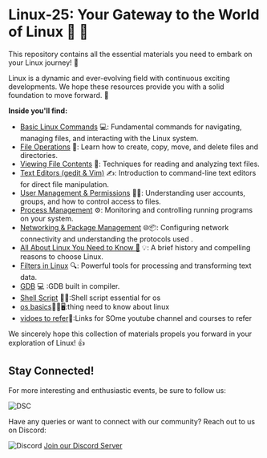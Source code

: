 # Linux-25: Your Gateway to the World of Linux  🐧 🚀

This repository contains all the essential materials you need to embark on your Linux journey! 🐧

Linux is a dynamic and ever-evolving field with continuous exciting developments. We hope these resources provide you with a solid foundation to move forward. 🌱

**Inside you'll find:**

* [Basic Linux Commands](https://github.com/dsc-jssstu/Linux-25/tree/main/LInux-basics) 💻: Fundamental commands for navigating, managing files, and interacting with the Linux system.
* [File Operations](https://github.com/dsc-jssstu/Linux-25/tree/main/LInux-basics) 📂: Learn how to create, copy, move, and delete files and directories.
* [Viewing File Contents](https://github.com/dsc-jssstu/Linux-25/tree/main/LInux-basics) 👀: Techniques for reading and analyzing text files.
* [Text Editors (gedit & Vim)](https://github.com/dsc-jssstu/Linux-25/tree/main/editors) ✍️: Introduction to command-line text editors for direct file manipulation.
* [User Management & Permissions](https://github.com/dsc-jssstu/Linux-25/tree/main/LInux-basics) 👤🔑: Understanding user accounts, groups, and how to control access to files.
* [Process Management](https://github.com/dsc-jssstu/Linux-25/tree/main/LInux-basics) ⚙️: Monitoring and controlling running programs on your system.
* [Networking & Package Management](https://github.com/dsc-jssstu/Linux-25/tree/main/LInux-basics) 🌐📦: Configuring network connectivity and understanding the protocols used .
* [All About Linux You Need to Know 🤔](https://github.com/dsc-jssstu/Linux-25/blob/main/linux-basics-01.md) 💡: A brief history and compelling reasons to choose Linux.
* [Filters in Linux](https://github.com/dsc-jssstu/Linux-25/tree/main/LInux-basics) 🔍: Powerful tools for processing and transforming text data.
* [GDB](https://github.com/dsc-jssstu/Linux-25/tree/main/gdb) 💻 :GDB  built in compiler.
* [Shell Script](https://github.com/dsc-jssstu/Linux-25/tree/main/bash) 👨‍💻:Shell script essential for os
* [os basics](https://github.com/dsc-jssstu/Linux-25/tree/main/os-basics)🧑‍💻🖥️:thing need to know about linux
* [vidoes to refer]()📎:Links for SOme youtube channel and courses to refer
  

We sincerely hope this collection of materials propels you forward in your exploration of Linux! 👍


## Stay Connected!

For more interesting and enthusiastic events, be sure to follow us:


<img src = "https://th.bing.com/th/id/OIP.NXxTDEskRNANYm8A_gEpywAAAA?rs=1&pid=ImgDetMain" alt ="DSC">


Have any queries or want to connect with our community? Reach out to us on Discord:

<img src="https://img.shields.io/badge/Discord-7289DA?style=for-the-badge&logo=discord&logoColor=white" alt="Discord"> [Join our Discord Server](https://discord.com/channels/1333840078732263435/1335652072984416287/1363559810221740235)





